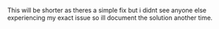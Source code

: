 This will be shorter as theres a simple fix but i didnt see anyone else experiencing my exact issue so ill document the solution another time.
